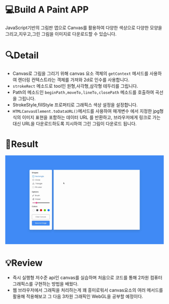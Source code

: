 # 💻Build A Paint APP 
JavaScript기반의 그림판 앱으로 Canvas를 활용하여 다양한 색상으로 다양한 모양을 그리고,지우고,그린 그림을 이미지로 다운로드할 수 있습니다.


# 🔍Detail
- Canvas로 그림을 그리기 위해 canvas 요소 객체의 `getContext` 메서드를 사용하여 렌더링 컨텍스트라는 객체를 가져와 2d로 인수를 사용합니다. 
- `strokeRect` 메소드로 tool인 원형,사각형,삼각형 테두리를 그립니다.
- Path의 메소드인 `beginPath,moveTo,lineTo,closePath` 메소드를 호출하여 곡선을 그립니다.
- StrokeStyle,fillStyle 프로퍼티로 그래픽스 색상 설정을 설정합니다.
- `HTMLCanvasElement.toDataURL()`메서드를 사용하여 매개변수 에서 지정한 jpg형식의 이미지 표현을 포함하는 데이터 URL 를 반환하고, 브라우저에게 링크로 가는 대신 URL을 다운로드하도록 지시하여 그린 그림이 다운로드 됩니다. 

# 🚀Result
![function](/painapp.gif)


# 💡Review
- 즉시 실행형 저수준 api인 canvas를 실습하며 처음으로 코드를 통해 2차원 컴퓨터 그래픽스를 구현하는 방법을 배웠다.
- 웹 브라우저에서 그래픽을 처리하는게 꽤 흥미로워서 canvas요소의 여러 메서드를 활용해 적용해보고 그 다음 3차원 그래픽인 WebGL을 공부할 예정이다.
